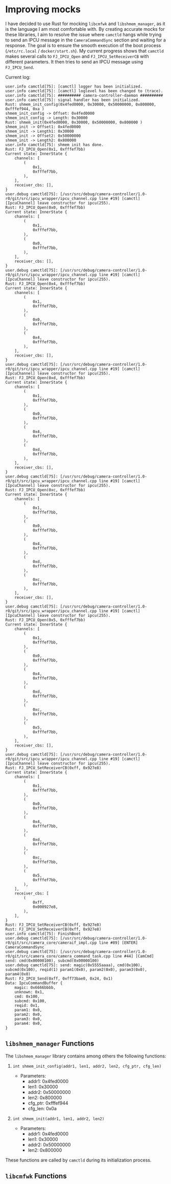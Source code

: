 # Improving mocks

I have decided to use Rust for mocking `libcmfwk` and `libshmem_manager`, as it is the language I am most comfortable with.
By creating accurate mocks for these libraries, I aim to resolve the issue where `camctld` hangs while trying to send an IPCU message in the `CameraCommandSync` section and waiting for a response.
The goal is to ensure the smooth execution of the boot process (`/etc/rc.local` / `docker/start.sh`). 
My current progress shows that `camctld` makes several calls to `FJ_IPCU_Open` and `FJ_IPCU_SetReceiverCB` with different parameters. It then tries to send an IPCU message using `FJ_IPCU_Send`.


Current log:
```
user.info camctld[75]: [camctl] logger has been initialized.
user.info camctld[75]: [camctl] loglevel has been changed to (trace).
user.info camctld[75]: ########## camera-controller-daemon ##########
user.info camctld[75]: signal handler has been initialized.
Rust: shmem_init_config(0x4fed0000, 0x30000, 0x50000000, 0x800000, 0xfffef944, 0xa )
shmem_init_config -> Offset: 0x4fed0000
shmem_init_config -> Length: 0x30000
Rust: shmem_init(0x4fed0000, 0x30000, 0x50000000, 0x800000 )
shmem_init -> Offset1: 0x4fed0000
shmem_init -> Length1: 0x30000
shmem_init -> Offset2: 0x50000000
shmem_init -> Length2: 0x800000
user.info camctld[75]: shmem init has done.
Rust: FJ_IPCU_Open(0x1, 0xfffef7bb)
Current state: InnerState {
    channels: [
        (
            0x1,
            0xfffef7bb,
        ),
    ],
    receiver_cbs: [],
}
user.debug camctld[75]: [/usr/src/debug/camera-controller/1.0-r0/git/src/ipcu_wrapper/ipcu_channel.cpp line #19] [camctl] [IpcuChannel] leave constructor for ipcu(255).
Rust: FJ_IPCU_Open(0x0, 0xfffef7bb)
Current state: InnerState {
    channels: [
        (
            0x1,
            0xfffef7bb,
        ),
        (
            0x0,
            0xfffef7bb,
        ),
    ],
    receiver_cbs: [],
}
user.debug camctld[75]: [/usr/src/debug/camera-controller/1.0-r0/git/src/ipcu_wrapper/ipcu_channel.cpp line #19] [camctl] [IpcuChannel] leave constructor for ipcu(255).
Rust: FJ_IPCU_Open(0x4, 0xfffef7bb)
Current state: InnerState {
    channels: [
        (
            0x1,
            0xfffef7bb,
        ),
        (
            0x0,
            0xfffef7bb,
        ),
        (
            0x4,
            0xfffef7bb,
        ),
    ],
    receiver_cbs: [],
}
user.debug camctld[75]: [/usr/src/debug/camera-controller/1.0-r0/git/src/ipcu_wrapper/ipcu_channel.cpp line #19] [camctl] [IpcuChannel] leave constructor for ipcu(255).
Rust: FJ_IPCU_Open(0xd, 0xfffef7bb)
Current state: InnerState {
    channels: [
        (
            0x1,
            0xfffef7bb,
        ),
        (
            0x0,
            0xfffef7bb,
        ),
        (
            0x4,
            0xfffef7bb,
        ),
        (
            0xd,
            0xfffef7bb,
        ),
    ],
    receiver_cbs: [],
}
user.debug camctld[75]: [/usr/src/debug/camera-controller/1.0-r0/git/src/ipcu_wrapper/ipcu_channel.cpp line #19] [camctl] [IpcuChannel] leave constructor for ipcu(255).
Rust: FJ_IPCU_Open(0xc, 0xfffef7bb)
Current state: InnerState {
    channels: [
        (
            0x1,
            0xfffef7bb,
        ),
        (
            0x0,
            0xfffef7bb,
        ),
        (
            0x4,
            0xfffef7bb,
        ),
        (
            0xd,
            0xfffef7bb,
        ),
        (
            0xc,
            0xfffef7bb,
        ),
    ],
    receiver_cbs: [],
}
user.debug camctld[75]: [/usr/src/debug/camera-controller/1.0-r0/git/src/ipcu_wrapper/ipcu_channel.cpp line #19] [camctl] [IpcuChannel] leave constructor for ipcu(255).
Rust: FJ_IPCU_Open(0x5, 0xfffef7bb)
Current state: InnerState {
    channels: [
        (
            0x1,
            0xfffef7bb,
        ),
        (
            0x0,
            0xfffef7bb,
        ),
        (
            0x4,
            0xfffef7bb,
        ),
        (
            0xd,
            0xfffef7bb,
        ),
        (
            0xc,
            0xfffef7bb,
        ),
        (
            0x5,
            0xfffef7bb,
        ),
    ],
    receiver_cbs: [],
}
user.debug camctld[75]: [/usr/src/debug/camera-controller/1.0-r0/git/src/ipcu_wrapper/ipcu_channel.cpp line #19] [camctl] [IpcuChannel] leave constructor for ipcu(255).
Rust: FJ_IPCU_SetReceiverCB(0xff, 0x927e8)
Current state: InnerState {
    channels: [
        (
            0x1,
            0xfffef7bb,
        ),
        (
            0x0,
            0xfffef7bb,
        ),
        (
            0x4,
            0xfffef7bb,
        ),
        (
            0xd,
            0xfffef7bb,
        ),
        (
            0xc,
            0xfffef7bb,
        ),
        (
            0x5,
            0xfffef7bb,
        ),
    ],
    receiver_cbs: [
        (
            0xff,
            0x000927e8,
        ),
    ],
}
Rust: FJ_IPCU_SetReceiverCB(0xff, 0x927e8)
Rust: FJ_IPCU_SetReceiverCB(0xff, 0x927e8)
user.info camctld[75]: FinishBoot
user.debug camctld[75]: [/usr/src/debug/camera-controller/1.0-r0/git/src/camera_core/cameraif_impl.cpp line #89] [ENTER] CameraCommandSync
user.debug camctld[75]: [/usr/src/debug/camera-controller/1.0-r0/git/src/camera_core/camera_command_task.cpp line #44] [CamCmd] send: cmd(0x00000100), subcmd(0x00000100)
user.debug camctld[75]: send: magic(0x5555aaaa), cmd(0x100), subcmd(0x100), reqid(1) param1(0x0), param2(0x0), param3(0x0), param4(0x0)
Rust: FJ_IPCU_Send(0xff, 0xff73bae0, 0x24, 0x1)
Data: IpcuCommandBuffer {
    magic: 0x6666bbbb,
    unknown: 0x1,
    cmd: 0x100,
    subcmd: 0x100,
    reqid: 0x1,
    param1: 0x0,
    param2: 0x0,
    param3: 0x0,
    param4: 0x0,
}
```

## `libshmem_manager` Functions

The `libshmem_manager` library contains among others the following functions:

1. `int shmem_init_config(addr1, len1, addr2, len2, cfg_ptr, cfg_len)`
   - Parameters:
     - addr1: 0x4fed0000
     - len1: 0x30000
     - addr2: 0x50000000
     - len2: 0x800000
     - cfg_ptr: 0xfffef944
     - cfg_len: 0x0a

2. `int shmem_init(addr1, len1, addr2, len2)`
   - Parameters:
     - addr1: 0x4fed0000
     - len1: 0x30000
     - addr2: 0x50000000
     - len2: 0x800000


These functions are called by `camctld` during its initialization process.
 
## `libcmfwk` Functions

